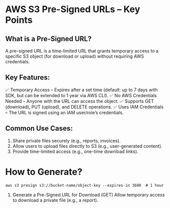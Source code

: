 # AWS S3 Pre-Signed URLs – Key Points
## What is a Pre-Signed URL?
A pre-signed URL is a time-limited URL that grants temporary access to a specific S3 object (for download or upload) without requiring AWS credentials.

## Key Features:
✅ Temporary Access – Expires after a set time (default: up to 7 days with SDK, but can be extended to 1 year via AWS CLI).
✅ No AWS Credentials Needed – Anyone with the URL can access the object.
✅ Supports GET (download), PUT (upload), and DELETE operations.
✅ Uses IAM Credentials – The URL is signed using an IAM user/role’s credentials.

## Common Use Cases:
1. Share private files securely (e.g., reports, invoices).
2. Allow users to upload files directly to S3 (e.g., user-generated content).
3. Provide time-limited access (e.g., one-time download links).

# How to Generate?
```aws s3 presign s3://bucket-name/object-key --expires-in 3600  # 1 hour```
1. Generate a Pre-Signed URL for Download (GET)
Allow temporary access to download a private file (e.g., a report).

